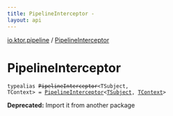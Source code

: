 ```yaml
---
title: PipelineInterceptor - 
layout: api
---
```


<div class='api-docs-breadcrumbs'><a href="index.html">io.ktor.pipeline</a> / <a href="./-pipeline-interceptor.html">PipelineInterceptor</a></div>

# PipelineInterceptor

<div class="signature"><code><span class="keyword">typealias </span><s><span class="identifier">PipelineInterceptor</span></s><span class="symbol">&lt;</span><span class="identifier">TSubject</span><span class="symbol">, </span><span class="identifier">TContext</span><span class="symbol">&gt;</span>&nbsp;<span class="symbol">=</span>&nbsp;<a href="../io.ktor.util.pipeline/-pipeline-interceptor.html"><span class="identifier">PipelineInterceptor</span></a><span class="symbol">&lt;</span><a href="-pipeline-interceptor.html#TSubject"><span class="identifier">TSubject</span></a><span class="symbol">,</span>&nbsp;<a href="-pipeline-interceptor.html#TContext"><span class="identifier">TContext</span></a><span class="symbol">&gt;</span></code></div>

**Deprecated:** Import it from another package

